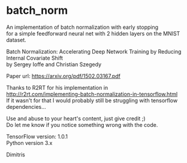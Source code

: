 # batch_norm

An implementation of batch normalization with early stopping <br/>
for a simple feedforward neural net with 2 hidden layers on the MNIST dataset.

Batch Normalization: Accelerating Deep Network Training by Reducing Internal Covariate Shift <br/>
by Sergey Ioffe and Christian Szegedy

Paper url: https://arxiv.org/pdf/1502.03167.pdf

Thanks to R2RT for his implementation in <br/>
http://r2rt.com/implementing-batch-normalization-in-tensorflow.html <br/>
If it wasn't for that I would probably still be struggling with tensorflow dependencies... <br/>

Use and abuse to your heart's content, just give credit ;) <br/>
Do let me know if you notice something wrong with the code.

TensorFlow version: 1.0.1 <br/>
Python version 3.x

Dimitris
